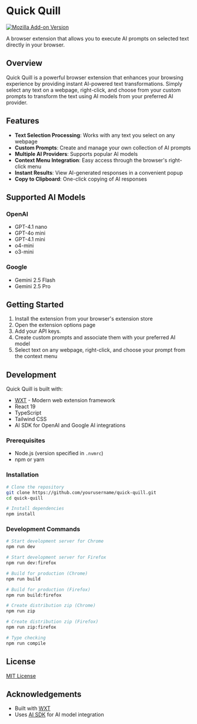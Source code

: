# Quick Quill

[![Mozilla Add-on Version](https://img.shields.io/amo/v/quick-quill?style=for-the-badge&logo=firefox)](https://addons.mozilla.org/en-US/firefox/addon/quick-quill/)

A browser extension that allows you to execute AI prompts on selected text directly in your browser.

## Overview

Quick Quill is a powerful browser extension that enhances your browsing experience by providing instant AI-powered text transformations. Simply select any text on a webpage, right-click, and choose from your custom prompts to transform the text using AI models from your preferred AI provider.

## Features

- **Text Selection Processing**: Works with any text you select on any webpage
- **Custom Prompts**: Create and manage your own collection of AI prompts
- **Multiple AI Providers**: Supports popular AI models
- **Context Menu Integration**: Easy access through the browser's right-click menu
- **Instant Results**: View AI-generated responses in a convenient popup
- **Copy to Clipboard**: One-click copying of AI responses

## Supported AI Models

### OpenAI
- GPT-4.1 nano
- GPT-4o mini
- GPT-4.1 mini
- o4-mini
- o3-mini

### Google
- Gemini 2.5 Flash
- Gemini 2.5 Pro

## Getting Started

1. Install the extension from your browser's extension store
2. Open the extension options page
3. Add your API keys.
4. Create custom prompts and associate them with your preferred AI model
5. Select text on any webpage, right-click, and choose your prompt from the context menu

## Development

Quick Quill is built with:
- [WXT](https://wxt.dev/) - Modern web extension framework
- React 19
- TypeScript
- Tailwind CSS
- AI SDK for OpenAI and Google AI integrations

### Prerequisites

- Node.js (version specified in `.nvmrc`)
- npm or yarn

### Installation

```bash
# Clone the repository
git clone https://github.com/yourusername/quick-quill.git
cd quick-quill

# Install dependencies
npm install
```

### Development Commands

```bash
# Start development server for Chrome
npm run dev

# Start development server for Firefox
npm run dev:firefox

# Build for production (Chrome)
npm run build

# Build for production (Firefox)
npm run build:firefox

# Create distribution zip (Chrome)
npm run zip

# Create distribution zip (Firefox)
npm run zip:firefox

# Type checking
npm run compile
```

## License

[MIT License](LICENSE)

## Acknowledgements

- Built with [WXT](https://wxt.dev/)
- Uses [AI SDK](https://sdk.vercel.ai/docs) for AI model integration
